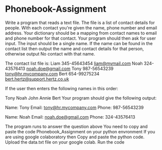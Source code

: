 # Phonebook-Assignment
Write a program that reads a text file. The file is a list of contact details for people. With each contact you're given the name, phone number and email address. Your dictionary should be a mapping from contact names to email and phone number for that contact. Your program should then ask for user input. The input should be a single name. If the name can be found in the contact list then output the name and contact details for that person, otherwise output No contact with that name.

The contact list file is:
Liam 345-45643454 liam@mymail.com
Noah 324-43576413 noah.doe@gmail.com
Tony 987-56543239 tony@hr.mycompany.com
Bert 654-99275234 bert.hertz@support.hertz.co.uk

If the user then enters the following names in this order:

Tony
Noah
John
Annie
Bert
Your program should give the following output:

Name: Tony
Email: tony@hr.mycompany.com
Phone: 987-56543239

Name: Noah
Email: noah.doe@gmail.com
Phone: 324-43576413

The program runs to answer the question above
You need to copy and paste the code Phonebook_Assignment on your python envronment
If you are using google colaboratory then
Copy and paste the python code.
Upload the data.txt file on your google colab.
Run the code
